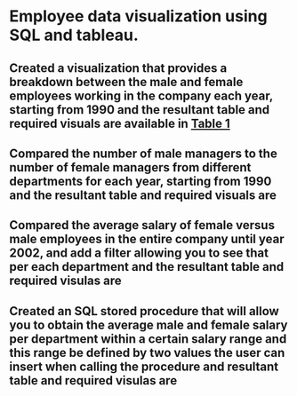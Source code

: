 # Employee data visualization using SQL and tableau.
## Created a visualization that provides a breakdown between the male and female employees working in the company each year, starting from 1990 and the resultant table and required visuals are available in [Table 1](https://github.com/shridhar326/Tableau-SQL/tree/main/Table%201)
## Compared the number of male managers to the number of female managers from different departments for each year, starting from 1990 and the resultant table and required visuals are
## Compared the average salary of female versus male employees in the entire company until year 2002, and add a filter allowing you to see that per each department and the resultant table and required visulas are
## Created an SQL stored procedure that will allow you to obtain the average male and female salary per department within a certain salary range and this range be defined by two values the user can insert when calling the procedure and resultant table and required visulas are

